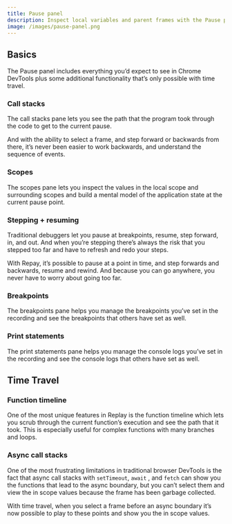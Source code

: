 ```yaml
---
title: Pause panel
description: Inspect local variables and parent frames with the Pause panel.
image: /images/pause-panel.png
---
```


## Basics

The Pause panel includes everything you’d expect to see in Chrome DevTools plus some additional functionality that’s only possible with time travel.

### Call stacks

The call stacks pane lets you see the path that the program took through the code to get to the current pause.

And with the ability to select a frame, and step forward or backwards from there, it’s never been easier to work backwards, and understand the sequence of events.

### Scopes

The scopes pane lets you inspect the values in the local scope and surrounding scopes and build a mental model of the application state at the current pause point.

### Stepping + resuming

Traditional debuggers let you pause at breakpoints, resume, step forward, in, and out. And when you’re stepping there’s always the risk that you stepped too far and have to refresh and redo your steps.

With Repay, it’s possible to pause at a point in time, and step forwards and backwards, resume and rewind. And because you can go anywhere, you never have to worry about going too far.

### Breakpoints

The breakpoints pane helps you manage the breakpoints you’ve set in the recording and see the breakpoints that others have set as well.

### Print statements

The print statements pane helps you manage the console logs you’ve set in the recording and see the console logs that others have set as well.

## Time Travel

### Function timeline

One of the most unique features in Replay is the function timeline which lets you scrub through the current function’s execution and see the path that it took. This is especially useful for complex functions with many branches and loops.

### Async call stacks

One of the most frustrating limitations in traditional browser DevTools is the fact that async call stacks with `setTimeout`, `await` , and `fetch` can show you the functions that lead to the async boundary, but you can’t select them and view the in scope values because the frame has been garbage collected.

With time travel, when you select a frame before an async boundary it’s now possible to play to these points and show you the in scope values.
